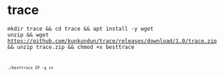 # trace

<code>mkdir trace && cd trace && apt install -y wget unzip && wget https://github.com/kunkundun/trace/releases/download/1.0/trace.zip && unzip trace.zip && chmod +x besttrace<code>

<code>./besttrace IP -g cn<code>
